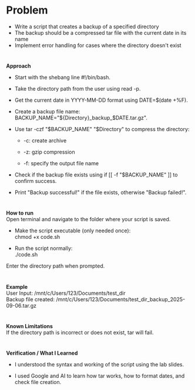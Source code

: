 # Problem 
- Write a script that creates a backup of a specified directory
-  The backup should be a compressed tar file with the current date in its name
- Implement error handling for cases where the directory doesn't exist

#
**Approach**
- Start with the shebang line #!/bin/bash.

- Take the directory path from the user using read -p.

- Get the current date in YYYY-MM-DD format using DATE=$(date +%F).

- Create a backup file name: BACKUP_NAME="${Directory}_backup_$DATE.tar.gz".

- Use tar -czf "$BACKUP_NAME" "$Directory" to compress the directory:

  - -c: create archive

  - -z: gzip compression

  - -f: specify the output file name

- Check if the backup file exists using if [[ -f "$BACKUP_NAME" ]] to confirm success.

- Print "Backup successful!" if the file exists, otherwise "Backup failed!".
#
**How to run**  
Open terminal and navigate to the folder where your script is saved.

- Make the script executable (only needed once):  
    chmod +x code.sh


- Run the script normally:  
    ./code.sh

Enter the directory path when prompted.
#
**Example**  
User Input: /mnt/c/Users/123/Documents/test_dir  
Backup file created:
 /mnt/c/Users/123/Documents/test_dir_backup_2025-09-06.tar.gz
#
**Known Limitations**  
If the directory path is incorrect or does not exist, tar will fail.
#
**Verification / What I Learned**

- I understood the syntax and working of the script using the lab slides.

- I used Google and AI to learn how tar works, how to format dates, and check file creation.


